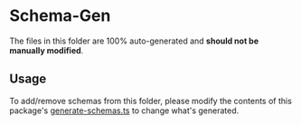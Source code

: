 # Schema-Gen

  The files in this folder are 100% auto-generated and **should not be manually modified**.

## Usage

  To add/remove schemas from this folder, please modify the contents of this package's [generate-schemas.ts](../generate-schemas.ts) to change what's generated.

